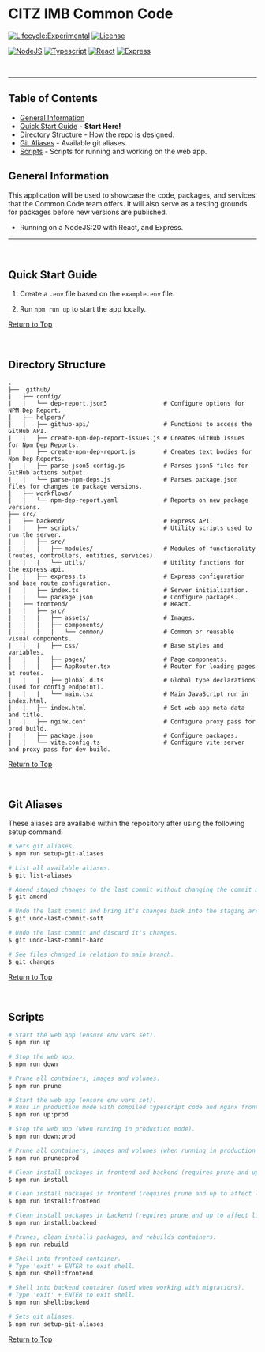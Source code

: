 # CITZ IMB Common Code

[![Lifecycle:Experimental](https://img.shields.io/badge/Lifecycle-Experimental-339999)](Redirect-URL)
[![License](https://img.shields.io/badge/License-Apache%202.0-blue.svg)](LICENSE)

[![NodeJS](https://img.shields.io/badge/Node.js_20-43853D?style=for-the-badge&logo=node.js&logoColor=white)](NodeJS)
[![Typescript](https://img.shields.io/badge/TypeScript_5-007ACC?style=for-the-badge&logo=typescript&logoColor=white)](Typescript)
[![React](https://img.shields.io/badge/-ReactJs-61DAFB?logo=react&logoColor=white&style=for-the-badge)](React)
[![Express](https://img.shields.io/badge/Express.js-404D59?style=for-the-badge)](Express)

<br />

---

## Table of Contents

- [General Information](#general-information)
- [Quick Start Guide](#quick-start-guide) - **Start Here!**
- [Directory Structure](#directory-structure) - How the repo is designed.
- [Git Aliases](#git-aliases) - Available git aliases.
- [Scripts](#scripts) - Scripts for running and working on the web app.

## General Information

This application will be used to showcase the code, packages, and services that the Common Code team offers. It will also serve as a testing grounds for packages before new versions are published.

- Running on a NodeJS:20 with React, and Express.

---

<br />

## Quick Start Guide

1. Create a `.env` file based on the `example.env` file.

2. Run `npm run up` to start the app locally.

[Return to Top](#citz-imb-common-code)

<br />

## Directory Structure

```
.
├── .github/
|   ├── config/
|   |   └── dep-report.json5                # Configure options for NPM Dep Report.
|   ├── helpers/
|   |   ├── github-api/                     # Functions to access the GitHub API.
|   |   ├── create-npm-dep-report-issues.js # Creates GitHub Issues for Npm Dep Reports.
|   |   ├── create-npm-dep-report.js        # Creates text bodies for Npm Dep Reports.
|   |   ├── parse-json5-config.js           # Parses json5 files for GitHub actions output.
|   |   └── parse-npm-deps.js               # Parses package.json files for changes to package versions.
|   ├── workflows/
|   |   └── npm-dep-report.yaml             # Reports on new package versions.
├── src/
|   ├── backend/                            # Express API.
|   |   ├── scripts/                        # Utility scripts used to run the server.
|   |   ├── src/                             
|   |   |   ├── modules/                    # Modules of functionality (routes, controllers, entities, services).
|   |   |   └── utils/                      # Utility functions for the express api.
|   |   ├── express.ts                      # Express configuration and base route configuration.
|   |   ├── index.ts                        # Server initialization.
|   |   └── package.json                    # Configure packages.
|   ├── frontend/                           # React.
|   |   ├── src/                             
|   |   |   ├── assets/                     # Images.
|   |   |   ├── components/                 
|   |   |   |   └── common/                 # Common or reusable visual components.
|   |   |   ├── css/                        # Base styles and variables.
|   |   |   ├── pages/                      # Page components.
|   |   |   ├── AppRouter.tsx               # Router for loading pages at routes.
|   |   |   ├── global.d.ts                 # Global type declarations (used for config endpoint).
|   |   |   └── main.tsx                    # Main JavaScript run in index.html.
|   |   ├── index.html                      # Set web app meta data and title.
|   |   ├── nginx.conf                      # Configure proxy pass for prod build.
|   |   ├── package.json                    # Configure packages.
|   |   └── vite.config.ts                  # Configure vite server and proxy pass for dev build.
```

[Return to Top](#citz-imb-common-code)

<br />

## Git Aliases

These aliases are available within the repository after using the following setup command:

```bash
# Sets git aliases.
$ npm run setup-git-aliases
```

```bash
# List all available aliases.
$ git list-aliases
```

```bash
# Amend staged changes to the last commit without changing the commit message.
$ git amend
```

```bash
# Undo the last commit and bring it's changes back into the staging area.
$ git undo-last-commit-soft
```

```bash
# Undo the last commit and discard it's changes.
$ git undo-last-commit-hard
```

```bash
# See files changed in relation to main branch.
$ git changes
```

[Return to Top](#citz-imb-common-code)

<br />

## Scripts

```bash
# Start the web app (ensure env vars set).
$ npm run up
```

```bash
# Stop the web app.
$ npm run down
```

```bash
# Prune all containers, images and volumes.
$ npm run prune
```

```bash
# Start the web app (ensure env vars set).
# Runs in production mode with compiled typescript code and nginx frontend server.
$ npm run up:prod
```

```bash
# Stop the web app (when running in production mode).
$ npm run down:prod
```

```bash
# Prune all containers, images and volumes (when running in production mode).
$ npm run prune:prod
```

```bash
# Clean install packages in frontend and backend (requires prune and up to affect live site).
$ npm run install
```

```bash
# Clean install packages in frontend (requires prune and up to affect live site).
$ npm run install:frontend
```

```bash
# Clean install packages in backend (requires prune and up to affect live site).
$ npm run install:backend
```

```bash
# Prunes, clean installs packages, and rebuilds containers.
$ npm run rebuild
```

```bash
# Shell into frontend container.
# Type 'exit' + ENTER to exit shell.
$ npm run shell:frontend
```

```bash
# Shell into backend container (used when working with migrations).
# Type 'exit' + ENTER to exit shell.
$ npm run shell:backend
```

```bash
# Sets git aliases.
$ npm run setup-git-aliases
```

[Return to Top](#citz-imb-common-code)

<!-- Link References -->

[@bcgov/citz-imb-sso-react]: https://github.com/bcgov/citz-imb-sso-react
[@bcgov/citz-imb-sso-express]: https://github.com/bcgov/citz-imb-sso-express
